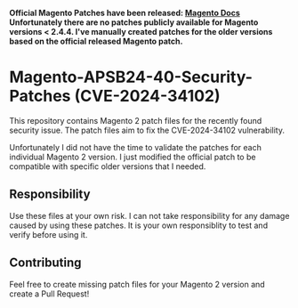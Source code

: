 **Official Magento Patches have been released: [Magento Docs](https://experienceleague.adobe.com/en/docs/commerce-knowledge-base/kb/troubleshooting/known-issues-patches-attached/security-update-available-for-adobe-commerce-apsb24-40-revised-to-include-isolated-patch-for-cve-2024-34102)
Unfortunately there are no patches publicly available for Magento versions < 2.4.4. I've manually created patches for the older versions based on the official released Magento patch.**

# Magento-APSB24-40-Security-Patches (CVE-2024-34102)

This repository contains Magento 2 patch files for the recently found security issue.
The patch files aim to fix the CVE-2024-34102 vulnerability.

Unfortunately I did not have the time to validate the patches for each individual Magento 2 version.
I just modified the official patch to be compatible with specific older versions that I needed.

## Responsibility

Use these files at your own risk.
I can not take responsibility for any damage caused by using these patches.
It is your own responsiblity to test and verify before using it.

## Contributing

Feel free to create missing patch files for your Magento 2 version and create a Pull Request!